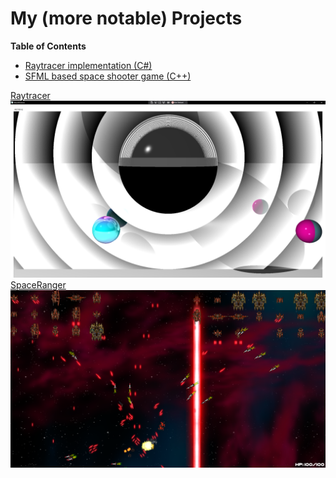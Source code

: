<!--
## Welcome to GitHub Pages

You can use the [editor on GitHub](https://github.com/KagonKhan/KagonKhan/edit/gh-pages/index.md) to maintain and preview the content for your website in Markdown files.

Whenever you commit to this repository, GitHub Pages will run [Jekyll](https://jekyllrb.com/) to rebuild the pages in your site, from the content in your Markdown files.)


-->
# My (more notable) Projects

**Table of Contents**  
- [Raytracer implementation (C#)](#raytracer)  
- [SFML based space shooter game (C++)](#spaceranger) 

[Raytracer](https://kagonkhan.github.io/RayTracingCS/)
![Image](https://raw.githubusercontent.com/KagonKhan/RayTracingCS/master/examples/5.png)
[SpaceRanger](https://kagonkhan.github.io/SpaceRanger/)
![Image](https://raw.githubusercontent.com/KagonKhan/SpaceRanger/master/examples/ex1.png)






<!--
[comment]: <> (
**Bold** and _Italic_ and `Code` text

[Link](url) and ![Image](src)
```

For more details see [Basic writing and formatting syntax](https://docs.github.com/en/github/writing-on-github/getting-started-with-writing-and-formatting-on-github/basic-writing-and-formatting-syntax).

### Jekyll Themes

Your Pages site will use the layout and styles from the Jekyll theme you have selected in your [repository settings](https://github.com/KagonKhan/KagonKhan/settings/pages). The name of this theme is saved in the Jekyll `_config.yml` configuration file.

```
)


-->
